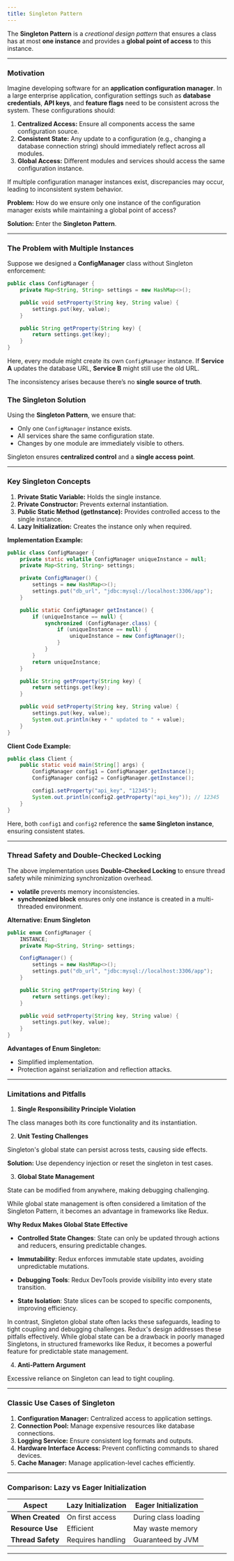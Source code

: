```yaml
---
title: Singleton Pattern
---
```


The **Singleton Pattern** is a *creational design pattern* that ensures a class has at most **one instance** and provides
a **global point of access** to this instance.

---

### Motivation
Imagine developing software for an **application configuration manager**. In a large enterprise application, configuration
settings such as **database credentials**, **API keys**, and **feature flags** need to be consistent across the system. These
configurations should:

1. **Centralized Access:** Ensure all components access the same configuration source.
2. **Consistent State:** Any update to a configuration (e.g., changing a database connection string) should immediately 
reflect across all modules.
3. **Global Access:** Different modules and services should access the same configuration instance.

If multiple configuration manager instances exist, discrepancies may occur, leading to inconsistent system behavior.

**Problem:** How do we ensure only one instance of the configuration manager exists while maintaining a global point of access?

**Solution:** Enter the **Singleton Pattern**.

---

### The Problem with Multiple Instances
Suppose we designed a **ConfigManager** class without Singleton enforcement:

```java
public class ConfigManager {
    private Map<String, String> settings = new HashMap<>();

    public void setProperty(String key, String value) {
        settings.put(key, value);
    }

    public String getProperty(String key) {
        return settings.get(key);
    }
}
```

Here, every module might create its own `ConfigManager` instance. If **Service A** updates the database URL, **Service B**
might still use the old URL.

The inconsistency arises because there’s no **single source of truth**.

### The Singleton Solution
Using the **Singleton Pattern**, we ensure that:
- Only one `ConfigManager` instance exists.
- All services share the same configuration state.
- Changes by one module are immediately visible to others.

Singleton ensures **centralized control** and a **single access point**.

---

### Key Singleton Concepts

1. **Private Static Variable:** Holds the single instance.
2. **Private Constructor:** Prevents external instantiation.
3. **Public Static Method (getInstance):** Provides controlled access to the single instance.
4. **Lazy Initialization:** Creates the instance only when required.

**Implementation Example:**

```java
public class ConfigManager {
    private static volatile ConfigManager uniqueInstance = null;
    private Map<String, String> settings;

    private ConfigManager() {
        settings = new HashMap<>();
        settings.put("db_url", "jdbc:mysql://localhost:3306/app");
    }

    public static ConfigManager getInstance() {
        if (uniqueInstance == null) {
            synchronized (ConfigManager.class) {
                if (uniqueInstance == null) {
                    uniqueInstance = new ConfigManager();
                }
            }
        }
        return uniqueInstance;
    }

    public String getProperty(String key) {
        return settings.get(key);
    }

    public void setProperty(String key, String value) {
        settings.put(key, value);
        System.out.println(key + " updated to " + value);
    }
}
```

**Client Code Example:**

```java
public class Client {
    public static void main(String[] args) {
        ConfigManager config1 = ConfigManager.getInstance();
        ConfigManager config2 = ConfigManager.getInstance();

        config1.setProperty("api_key", "12345");
        System.out.println(config2.getProperty("api_key")); // 12345
    }
}
```

Here, both `config1` and `config2` reference the **same Singleton instance**, ensuring consistent states.

---

### Thread Safety and Double-Checked Locking
The above implementation uses **Double-Checked Locking** to ensure thread safety while minimizing synchronization overhead.

- **volatile** prevents memory inconsistencies.
- **synchronized block** ensures only one instance is created in a multi-threaded environment.

**Alternative: Enum Singleton**

```java
public enum ConfigManager {
    INSTANCE;
    private Map<String, String> settings;

    ConfigManager() {
        settings = new HashMap<>();
        settings.put("db_url", "jdbc:mysql://localhost:3306/app");
    }

    public String getProperty(String key) {
        return settings.get(key);
    }

    public void setProperty(String key, String value) {
        settings.put(key, value);
    }
}
```

**Advantages of Enum Singleton:**
- Simplified implementation.
- Protection against serialization and reflection attacks.

---

### Limitations and Pitfalls

1. **Single Responsibility Principle Violation**

The class manages both its core functionality and its instantiation.

2. **Unit Testing Challenges**

Singleton's global state can persist across tests, causing side effects.

**Solution:** Use dependency injection or reset the singleton in test cases.

3. **Global State Management**

State can be modified from anywhere, making debugging challenging.

While global state management is often considered a limitation of the Singleton Pattern, it becomes an advantage in 
frameworks like Redux.

**Why Redux Makes Global State Effective**

- **Controlled State Changes**: State can only be updated through actions and reducers, ensuring predictable changes.

- **Immutability**: Redux enforces immutable state updates, avoiding unpredictable mutations.

- **Debugging Tools**: Redux DevTools provide visibility into every state transition.

- **State Isolation**: State slices can be scoped to specific components, improving efficiency.

In contrast, Singleton global state often lacks these safeguards, leading to tight coupling and debugging challenges. Redux's 
design addresses these pitfalls effectively. While global state can be a drawback in poorly managed Singletons, in structured
frameworks like Redux, it becomes a powerful feature for predictable state management.

4. **Anti-Pattern Argument**

Excessive reliance on Singleton can lead to tight coupling.

---

### Classic Use Cases of Singleton

1. **Configuration Manager:** Centralized access to application settings.
2. **Connection Pool:** Manage expensive resources like database connections.
3. **Logging Service:** Ensure consistent log formats and outputs.
4. **Hardware Interface Access:** Prevent conflicting commands to shared devices.
5. **Cache Manager:** Manage application-level caches efficiently.

---

### Comparison: Lazy vs Eager Initialization

| **Aspect**       | **Lazy Initialization** | **Eager Initialization** |
|-------------------|--------------------------|---------------------------|
| **When Created** | On first access         | During class loading      |
| **Resource Use** | Efficient               | May waste memory          |
| **Thread Safety**| Requires handling       | Guaranteed by JVM         |

---

